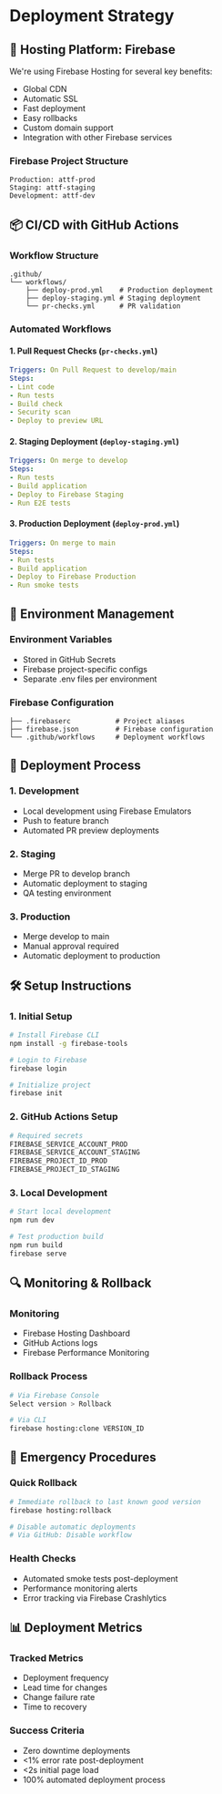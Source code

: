 # Deployment Strategy

## 🚀 Hosting Platform: Firebase

We're using Firebase Hosting for several key benefits:
- Global CDN
- Automatic SSL
- Fast deployment
- Easy rollbacks
- Custom domain support
- Integration with other Firebase services

### Firebase Project Structure
```
Production: attf-prod
Staging: attf-staging
Development: attf-dev
```

## 📦 CI/CD with GitHub Actions

### Workflow Structure
```
.github/
└── workflows/
    ├── deploy-prod.yml    # Production deployment
    ├── deploy-staging.yml # Staging deployment
    └── pr-checks.yml      # PR validation
```

### Automated Workflows

#### 1. Pull Request Checks (`pr-checks.yml`)
```yaml
Triggers: On Pull Request to develop/main
Steps:
- Lint code
- Run tests
- Build check
- Security scan
- Deploy to preview URL
```

#### 2. Staging Deployment (`deploy-staging.yml`)
```yaml
Triggers: On merge to develop
Steps:
- Run tests
- Build application
- Deploy to Firebase Staging
- Run E2E tests
```

#### 3. Production Deployment (`deploy-prod.yml`)
```yaml
Triggers: On merge to main
Steps:
- Run tests
- Build application
- Deploy to Firebase Production
- Run smoke tests
```

## 🔑 Environment Management

### Environment Variables
- Stored in GitHub Secrets
- Firebase project-specific configs
- Separate .env files per environment

### Firebase Configuration
```
├── .firebaserc           # Project aliases
├── firebase.json         # Firebase configuration
└── .github/workflows     # Deployment workflows
```

## 🔄 Deployment Process

### 1. Development
- Local development using Firebase Emulators
- Push to feature branch
- Automated PR preview deployments

### 2. Staging
- Merge PR to develop branch
- Automatic deployment to staging
- QA testing environment

### 3. Production
- Merge develop to main
- Manual approval required
- Automatic deployment to production

## 🛠️ Setup Instructions

### 1. Initial Setup
```bash
# Install Firebase CLI
npm install -g firebase-tools

# Login to Firebase
firebase login

# Initialize project
firebase init
```

### 2. GitHub Actions Setup
```bash
# Required secrets
FIREBASE_SERVICE_ACCOUNT_PROD
FIREBASE_SERVICE_ACCOUNT_STAGING
FIREBASE_PROJECT_ID_PROD
FIREBASE_PROJECT_ID_STAGING
```

### 3. Local Development
```bash
# Start local development
npm run dev

# Test production build
npm run build
firebase serve
```

## 🔍 Monitoring & Rollback

### Monitoring
- Firebase Hosting Dashboard
- GitHub Actions logs
- Firebase Performance Monitoring

### Rollback Process
```bash
# Via Firebase Console
Select version > Rollback

# Via CLI
firebase hosting:clone VERSION_ID
```

## 🚨 Emergency Procedures

### Quick Rollback
```bash
# Immediate rollback to last known good version
firebase hosting:rollback

# Disable automatic deployments
# Via GitHub: Disable workflow
```

### Health Checks
- Automated smoke tests post-deployment
- Performance monitoring alerts
- Error tracking via Firebase Crashlytics

## 📊 Deployment Metrics

### Tracked Metrics
- Deployment frequency
- Lead time for changes
- Change failure rate
- Time to recovery

### Success Criteria
- Zero downtime deployments
- <1% error rate post-deployment
- <2s initial page load
- 100% automated deployment process 